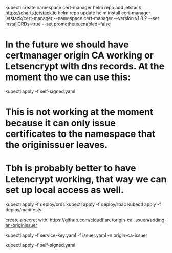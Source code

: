 kubectl create namespace cert-manager
helm repo add jetstack https://charts.jetstack.io
helm repo update
helm install cert-manager jetstack/cert-manager --namespace cert-manager --version v1.8.2 --set installCRDs=true --set prometheus.enabled=false 

# In the future we should have certmanager origin CA working or Letsencrypt with dns records. At the moment tho we can use this:
kubectl apply -f self-signed.yaml

# This is not working at the moment because it can only issue certificates to the namespace that the originissuer leaves. 
# Tbh is probably better to have Letencrypt working, that way we can set up local access as well.

kubectl apply -f deploy/crds
kubectl apply -f deploy/rbac
kubectl apply -f deploy/manifests

create a secret with: https://github.com/cloudflare/origin-ca-issuer#adding-an-originissuer

kubectl apply -f service-key.yaml -f issuer.yaml -n origin-ca-issuer

kubectl apply -f self-signed.yaml